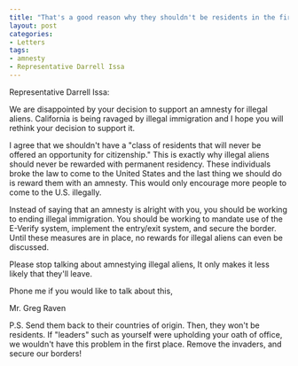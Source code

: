 ```yaml
---
title: "That's a good reason why they shouldn't be residents in the first place"
layout: post
categories:
- Letters
tags:
- amnesty
- Representative Darrell Issa
---
```


Representative Darrell Issa:

We are disappointed by your decision to support an amnesty for illegal aliens. California is being ravaged by illegal immigration and I hope you will rethink your decision to support it.

I agree that we shouldn't have a "class of residents that will never be offered an opportunity for citizenship." This is exactly why illegal aliens should never be rewarded with permanent residency. These individuals broke the law to come to the United States and the last thing we should do is reward them with an amnesty. This would only encourage more people to come to the U.S. illegally.

Instead of saying that an amnesty is alright with you, you should be working to ending illegal immigration. You should be working to mandate use of the E-Verify system, implement the entry/exit system, and secure the border. Until these measures are in place, no rewards for illegal aliens can even be discussed.

Please stop talking about amnestying illegal aliens, It only makes it less likely that they'll leave.

Phone me if you would like to talk about this,

Mr. Greg Raven

P.S. Send them back to their countries of origin. Then, they won't be residents. If "leaders" such as yourself were upholding your oath of office, we wouldn't have this problem in the first place. Remove the invaders, and secure our borders!